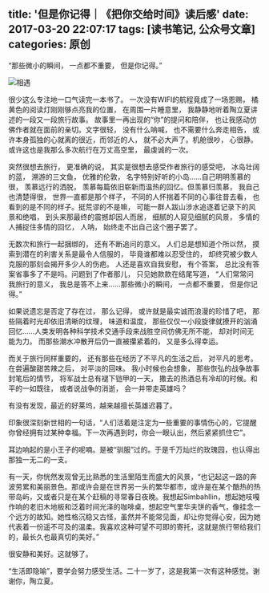 title: '但是你记得｜《把你交给时间》读后感'
date: 2017-03-20 22:07:17
tags: [读书笔记, 公众号文章]
categories: 原创
---

“那些微小的瞬间， 一点都不重要， 但是你记得。”

<!-- more -->

![相遇](https://ww2.sinaimg.cn/large/006tKfTcgy1fdu8fzqdduj30m80m8e3t.jpg)

很少这么专注地一口气读完一本书了。 一次没有WIFI的航程竟成了一场恩赐， 橘黄色的阅读灯刚刚够点亮我的位置， 在周围一片睡意里， 我静静地听着陶立夏讲述的一段又一段旅行故事。 故事里一再出现的“你”的提问和陪伴， 也让我感动仿佛作者就在面前的亲切。文字很轻， 没有什么呐喊， 也不需要什么奔走相告， 或许本身孤独的心就离的很近，而邻近的人， 就不必大声了。机舱很吵， 心很静。 或许这也是我那么多次航行在万丈高空里， 最虔诚的一次。

突然很想去旅行， 更准确的说， 其实是很想去感受作者旅行的感受吧， 冰岛壮阔的蓝， 溯游的三文鱼， 优雅的伦敦， 名字特别好听的小岛......自己明明羡慕的很， 羡慕远行的洒脱， 羡慕每篇依旧崭新而温热的回忆。但羡慕归羡慕， 我自己也清楚得很， 世界一直都是那个样子， 不同的人怀揣着不同的心事往昔去看， 也看到的是不同的样子。挺荒谬的不是嘛， 可能一群人跋山涉水追逐着记录下的风景和绝唱， 到头来那最终的震撼却因人而居， 细腻的人窥见细腻的风景， 多情的人捕捉住多情的回忆， 人呐， 始终走不出自己这个圈子罢了。

无数次和旅行一起捆绑的， 还有不断追问的意义。 人们总是想知道个所以然， 摸索到潜在的利害关系是最令人信服的， 毕竟谁都难以忍受住的， 却终究被少数人克服的那刻会揭开多少人的伤疤。 人还是喜欢自我安慰， 有个答案， 总比没有答案省事多了不是吗。问题到了作者那儿， 只见她款款在结尾写道， “人们常常问我旅行的意义， 我总是答不上来……那些微小的瞬间， 一点都不重要， 但是你记得。”

如果说遗忘是否定了存在过， 那么记得， 或许就是最实诚而浪漫的珍惜了吧， 那些隔着时光却依旧清晰的纹理， 味道和温度， 那些仅仅一小段旋律就撩开的汹涌回忆......人类发明各种科学技术交通手段来战胜空间仿佛无所不能， 却对时间无能为力。 而那些潮水冲散开后仍一直被攥紧着的， 又是多么得幸运。

而关于旅行同样重要的， 还有那些在经历了不平凡的生活之后， 对平凡的思考。在尝遍酸甜苦辣之后， 对平淡的回味。 我小时候也会想象， 那些恢弘的战争故事封笔后的情节， 将军战士总有褪下铠甲的一天， 撒去的热酒总有冷却的时候。和平的一如既往， 或者说战争的消逝， 会一并带走英雄吗？

有没有发现，最近的好莱坞，越来越擅长英雄迟暮了。

印象很深刻新世相的一句话，“人们活着是注定为一些重要的事情伤心的，它提醒你曾经拥有过某种幸福。下一次再遇到时，你会一眼认出，然后紧紧抓住它”。

耳边响起的是小王子的呢喃。是被“驯服”过的。于是千万灿烂的玫瑰园，也认得出那独一无二的一支。

有一天，你恍然发现曾无比熟悉的生活里陌生而盛大的风景，“也记起这一路的奔波劳累和美丽景色。那或许会是在世界另一头的繁华都市，或许是在某个酷热的热带岛屿，又或者只是在某个赶稿的寻常春日夜晚。我想起Simbahllin，想起她吱嘎作响的老旧木地板和泛着时间光泽的咖啡桌，想起空气里华夫饼的香气，像挂念一个远方的故知。她性格沉稳又古怪，虽然并不能常见面，却让你觉得心安，因为她代表着一份遥不可及的温柔。我喜欢这种可望不可即的寄托，这就是旅行带给我们的，最长久也最真切的美好。”

很安静和美好。这就够了。

“生活即隐喻”，要学会努力感受生活。二十一岁了，这是我第一次有这种感觉。谢谢你，陶立夏。